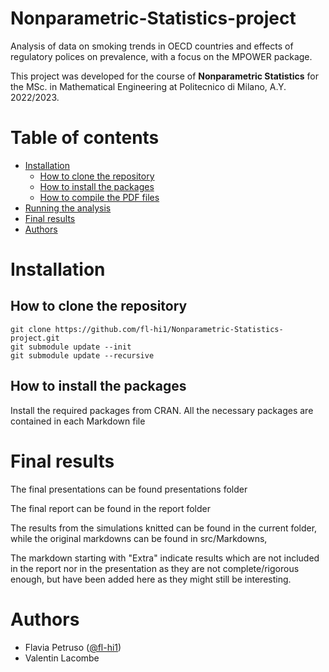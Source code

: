 
<!-- omit from toc -->
# Nonparametric-Statistics-project
Analysis of data on smoking trends in OECD countries and effects of regulatory polices on prevalence, with a focus on the MPOWER package.

This project was developed for the course of **Nonparametric Statistics** for the MSc. in Mathematical Engineering at Politecnico di Milano, A.Y. 2022/2023.

<!-- omit from toc -->
# Table of contents

- [Installation](#installation)
  - [How to clone the repository](#how-to-clone-the-repository)
  - [How to install the packages](#how-to-install-the-packages)
  - [How to compile the PDF files](#how-to-compile-the-pdf-files)
- [Running the analysis](#running-the-analysis)
- [Final results](#final-results)
- [Authors](#authors)


# Installation

## How to clone the repository

```
git clone https://github.com/fl-hi1/Nonparametric-Statistics-project.git
git submodule update --init
git submodule update --recursive
```




## How to install the packages

Install the required packages from CRAN. All the necessary packages are contained in each Markdown file



# Final results

The final presentations can be found presentations folder


The final report can be found in the report folder


The results from the simulations knitted can be found in the current folder, while the original markdowns can be found in src/Markdowns,

The markdown starting with "Extra" indicate results which are not included in the report nor in the presentation as they are not complete/rigorous enough, but have been added here as they might still be interesting.


# Authors


- Flavia Petruso ([@fl-hi1](https://github.com/fl-hi1))
- Valentin Lacombe
